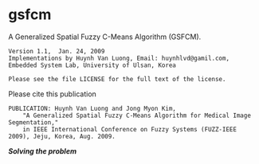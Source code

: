 # gsfcm
A Generalized Spatial Fuzzy C-Means Algorithm (GSFCM).

    Version 1.1,  Jan. 24, 2009
    Implementations by Huynh Van Luong, Email: huynhlvd@gamil.com,
    Embedded System Lab, University of Ulsan, Korea
    
    Please see the file LICENSE for the full text of the license.

Please cite this publication

    PUBLICATION: Huynh Van Luong and Jong Myon Kim, 
        "A Generalized Spatial Fuzzy C-Means Algorithm for Medical Image Segmentation," 
        in IEEE International Conference on Fuzzy Systems (FUZZ-IEEE 2009), Jeju, Korea, Aug. 2009.
             
**_Solving the problem_**
